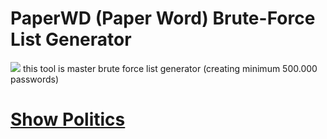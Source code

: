 # PaperWD (Paper Word) Brute-Force List Generator
<image src="Screenshot_20231223-231612.jpg">
this tool is master brute force list generator (creating minimum 500.000 passwords)

# [Show Politics](https://github.com/aertsimon90/politics/blob/main/README.md)
